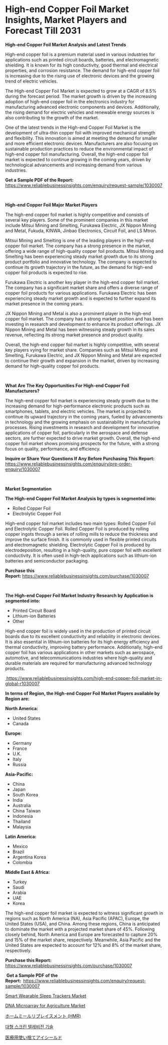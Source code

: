 <p><h1>High-end Copper Foil Market Insights, Market Players and Forecast Till 2031</h1></p><p><strong>High-end Copper Foil Market Analysis and Latest Trends</strong></p>
<p><p>High-end copper foil is a premium material used in various industries for applications such as printed circuit boards, batteries, and electromagnetic shielding. It is known for its high conductivity, good thermal and electrical properties, and corrosion resistance. The demand for high-end copper foil is increasing due to the rising use of electronic devices and the growing trend of electric vehicles.</p><p>The High-end Copper Foil Market is expected to grow at a CAGR of 8.5% during the forecast period. The market growth is driven by the increasing adoption of high-end copper foil in the electronics industry for manufacturing advanced electronic components and devices. Additionally, the rising demand for electric vehicles and renewable energy sources is also contributing to the growth of the market.</p><p>One of the latest trends in the High-end Copper Foil Market is the development of ultra-thin copper foil with improved mechanical strength and flexibility. This innovation is aimed at meeting the demand for smaller and more efficient electronic devices. Manufacturers are also focusing on sustainable production practices to reduce the environmental impact of high-end copper foil manufacturing. Overall, the high-end copper foil market is expected to continue growing in the coming years, driven by technological advancements and increasing demand from various industries.</p></p>
<p><strong>Get a Sample PDF of the Report:&nbsp;</strong> <a href="https://www.reliablebusinessinsights.com/enquiry/request-sample/1030007">https://www.reliablebusinessinsights.com/enquiry/request-sample/1030007</a></p>
<p>&nbsp;</p>
<p><strong>High-end Copper Foil Major Market Players</strong></p>
<p><p>The high-end copper foil market is highly competitive and consists of several key players. Some of the prominent companies in this market include Mitsui Mining and Smelting, Furukawa Electric, JX Nippon Mining and Metal, Fukuda, KINWA, Jinbao Electronics, Circuit Foil, and LS Mtron.</p><p>Mitsui Mining and Smelting is one of the leading players in the high-end copper foil market. The company has a strong presence in the market, offering a wide range of high-quality copper foil products. Mitsui Mining and Smelting has been experiencing steady market growth due to its strong product portfolio and innovative technology. The company is expected to continue its growth trajectory in the future, as the demand for high-end copper foil products is expected to rise.</p><p>Furukawa Electric is another key player in the high-end copper foil market. The company has a significant market share and offers a diverse range of copper foil products for various applications. Furukawa Electric has been experiencing steady market growth and is expected to further expand its market presence in the coming years.</p><p>JX Nippon Mining and Metal is also a prominent player in the high-end copper foil market. The company has a strong market position and has been investing in research and development to enhance its product offerings. JX Nippon Mining and Metal has been witnessing steady growth in its sales revenue, reflecting its strong market presence and product quality.</p><p>Overall, the high-end copper foil market is highly competitive, with several key players vying for market share. Companies such as Mitsui Mining and Smelting, Furukawa Electric, and JX Nippon Mining and Metal are expected to continue their growth and expansion in the market, driven by increasing demand for high-quality copper foil products.</p></p>
<p>&nbsp;</p>
<p><strong>What Are The Key Opportunities For High-end Copper Foil Manufacturers?</strong></p>
<p><p>The high-end copper foil market is experiencing steady growth due to the increasing demand for high-performance electronic products such as smartphones, tablets, and electric vehicles. The market is projected to continue its upward trajectory in the coming years, fueled by advancements in technology and the growing emphasis on sustainability in manufacturing processes. Rising investments in research and development for innovative applications of copper foil, particularly in the aerospace and defense sectors, are further expected to drive market growth. Overall, the high-end copper foil market shows promising prospects for the future, with a strong focus on quality, performance, and efficiency.</p></p>
<p><strong>Inquire or Share Your Questions If Any Before Purchasing This Report:</strong> <a href="https://www.reliablebusinessinsights.com/enquiry/pre-order-enquiry/1030007">https://www.reliablebusinessinsights.com/enquiry/pre-order-enquiry/1030007</a></p>
<p>&nbsp;</p>
<p><strong>Market Segmentation</strong></p>
<p><strong>The High-end Copper Foil Market Analysis by types is segmented into:</strong></p>
<p><ul><li>Rolled Copper Foil</li><li>Electrolytic Copper Foil</li></ul></p>
<p><p>High-end copper foil market includes two main types: Rolled Copper Foil and Electrolytic Copper Foil. Rolled Copper Foil is produced by rolling copper ingots through a series of rolling mills to reduce the thickness and improve the surface finish. It is commonly used in flexible printed circuits and electromagnetic shielding. Electrolytic Copper Foil is produced by electrodeposition, resulting in a high-quality, pure copper foil with excellent conductivity. It is often used in high-tech applications such as lithium-ion batteries and semiconductor packaging.</p></p>
<p><strong>Purchase this Report:&nbsp;</strong><a href="https://www.reliablebusinessinsights.com/purchase/1030007">https://www.reliablebusinessinsights.com/purchase/1030007</a></p>
<p>&nbsp;</p>
<p><strong>The High-end Copper Foil Market Industry Research by Application is segmented into:</strong></p>
<p><ul><li>Printed Circuit Board</li><li>Lithium-ion Batteries</li><li>Other</li></ul></p>
<p><p>High-end copper foil is widely used in the production of printed circuit boards due to its excellent conductivity and reliability in electronic devices. It is also essential in lithium-ion batteries for its high energy efficiency and thermal conductivity, improving battery performance. Additionally, high-end copper foil has various applications in other markets such as aerospace, automotive, and telecommunications industries where high-quality and durable materials are required for manufacturing advanced technology products.</p></p>
<p><a href="https://www.reliablebusinessinsights.com/high-end-copper-foil-market-in-global-r1030007">&nbsp;https://www.reliablebusinessinsights.com/high-end-copper-foil-market-in-global-r1030007</a></p>
<p><strong>In terms of Region, the High-end Copper Foil Market Players available by Region are:</strong></p>
<p>
    <p> <strong> North America: </strong>
        <ul>
            <li>United States</li>
            <li>Canada</li>
        </ul>
        </p> 
    <p> <strong> Europe: </strong>
        <ul>
            <li>Germany</li>
            <li>France</li>
            <li>U.K.</li>
            <li>Italy</li>
            <li>Russia</li>
        </ul>
        </p> 
    <p> <strong> Asia-Pacific: </strong>
        <ul>
            <li>China</li>
            <li>Japan</li>
            <li>South Korea</li>
            <li>India</li>
            <li>Australia</li>
            <li>China Taiwan</li>
            <li>Indonesia</li>
            <li>Thailand</li>
            <li>Malaysia</li>
        </ul>
        </p> 
    <p> <strong> Latin America: </strong>
        <ul>
            <li>Mexico</li>
            <li>Brazil</li>
            <li>Argentina Korea</li>
            <li>Colombia</li>
        </ul>
        </p> 
    <p> <strong> Middle East & Africa: </strong>
        <ul>
            <li>Turkey</li>
            <li>Saudi</li>
            <li>Arabia</li>
            <li>UAE</li>
            <li>Korea</li>
        </ul>
    </p>
    </p>
<p><p>The high-end copper foil market is expected to witness significant growth in regions such as North America (NA), Asia Pacific (APAC), Europe, the United States (USA), and China. Among these regions, China is anticipated to dominate the market with a projected market share of 45%. Following closely behind, North America and Europe are forecasted to capture 20% and 15% of the market share, respectively. Meanwhile, Asia Pacific and the United States are expected to account for 12% and 8% of the market share, respectively.</p></p>
<p><strong>Purchase this Report: </strong><a href="https://www.reliablebusinessinsights.com/purchase/1030007">https://www.reliablebusinessinsights.com/purchase/1030007</a></p>
<p>&nbsp;<strong>Get a Sample PDF of the Report:&nbsp;&nbsp;</strong><a href="https://www.reliablebusinessinsights.com/enquiry/request-sample/1030007">https://www.reliablebusinessinsights.com/enquiry/request-sample/1030007</a></p>
<p><strong></strong></p>
<p><p><a href="https://issuu.com/reportprime-2/docs/smart-wearable-sleep-trackers-market-size-2030.ppt">Smart Wearable Sleep Trackers Market</a></p><p><a href="https://github.com/RickHolmes3/Market-Research-Report-List-5/blob/main/dna-microarray-for-agriculture-market.md">DNA Microarray for Agriculture Market</a></p><p><a href="https://github.com/zekaoe592392/Market-Research-Report-List-2/blob/main/406119491804.md">ホームミールリプレイスメント (HMR)</a></p><p><a href="https://medium.com/@earnesteidenreichja/%EB%8C%80%ED%98%95-%ED%99%94%EB%A9%B4-%ED%85%94%EB%A0%88%EB%B9%84%EC%A0%84-%EA%B8%B0%EC%88%A0-%EC%8B%9C%EC%9E%A5-%EC%A0%84%EB%A7%9D-%EC%82%B0%EC%97%85-%EA%B0%9C%EC%9A%94-%EB%B0%8F-%EC%98%88%EC%B8%A1-2024%EB%85%84%EB%B6%80%ED%84%B0-2031%EB%85%84-4fbae40607d9">대형 스크린 텔레비전 기술</a></p><p><a href="https://medium.com/@jordymiller39/%E5%8C%BB%E7%99%82%E7%94%A8%E4%BD%BF%E3%81%84%E6%8D%A8%E3%81%A6%E3%82%A2%E3%82%A4%E3%82%B7%E3%83%BC%E3%83%AB%E3%83%89%E5%B8%82%E5%A0%B4%E3%81%AE%E6%B4%9E%E5%AF%9F-%E5%B8%82%E5%A0%B4%E5%8B%95%E5%90%91-%E6%88%90%E9%95%B7-2024%E5%B9%B4%E3%81%8B%E3%82%892031%E5%B9%B4%E3%81%BE%E3%81%A7%E3%81%AE%E4%BA%88%E6%B8%AC-fa0376a68f8c">医療用使い捨てアイシールド</a></p></p>